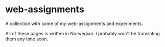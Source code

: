 # web-assignments
A collection with some of my web-assignments and experiments.

All of these pages is written in Norwegian. I probably won't be translating them any time soon.
